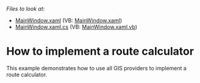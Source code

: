<!-- default file list -->
*Files to look at*:

* [MainWindow.xaml](./CS/MapControl_RouteCalculator/MainWindow.xaml) (VB: [MainWindow.xaml](./VB/MapControl_RouteCalculator/MainWindow.xaml))
* [MainWindow.xaml.cs](./CS/MapControl_RouteCalculator/MainWindow.xaml.cs) (VB: [MainWindow.xaml.vb](./VB/MapControl_RouteCalculator/MainWindow.xaml.vb))
<!-- default file list end -->
# How to implement a route calculator


This example demonstrates how to use all GIS providers to implement a route calculator.

<br/>


